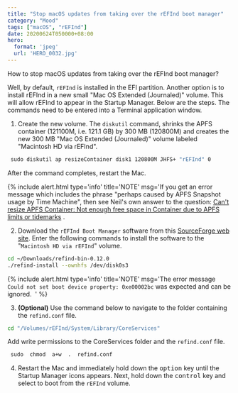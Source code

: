 ```yaml
---
title: "Stop macOS updates from taking over the rEFInd boot manager"
category: "Mood"
tags: ["macOS", "rEFInd"]
date: 20200624T050000+08:00
hero:
  format: 'jpeg'
  url: 'HERO_0032.jpg'
---
```

How to stop macOS updates from taking over the rEFInd boot manager?

Well, by default, `rEFInd` is installed in the EFI partition. Another option is to install rEFInd in a new small "Mac OS Extended (Journaled)" volume. This will allow rEFInd to appear in the Startup Manager.
Below are the steps. The commands need to be entered into a Terminal application window.

1. Create the new volume. The `diskutil` command, shrinks the APFS container (121100M, i.e. 121.1 GB) by 300 MB (120800M) and creates the new 300 MB "Mac OS Extended (Journaled)" volume labeled "Macintosh HD via rEFInd".

```sh
 sudo diskutil ap resizeContainer disk1 120800M JHFS+ "rEFInd" 0
```

After the command completes, restart the Mac.

{% include alert.html type='info' title='NOTE' msg='If you get an error message which includes the phrase "perhaps caused by APFS Snapshot usage by Time Machine", then see Neil's own answer to the question: <a href="https://apple.stackexchange.com/questions/321533/cant-resize-apfs-container-not-enough-free-space-in-container-due-to-apfs-limi">Can't resize APFS Container: Not enough free space in Container due to APFS limits or tidemarks</a> .

2. Download the `rEFInd Boot Manager` software from this [SourceForge web site](https://sourceforge.net/projects/refind/). Enter the following commands to install the software to the "`Macintosh HD via rEFInd`" volume. 

```sh
cd ~/Downloads/refind-bin-0.12.0
./refind-install --ownhfs /dev/disk0s3
```

{% include alert.html type='info' title='NOTE' msg='The error message <code>Could not set boot device property: 0xe00002bc</code> was expected and can be ignored.  ' %}

3. **(Optional)** Use the command below to navigate to the folder containing the `refind.conf` file. 

```sh
cd "/Volumes/rEFInd/System/Library/CoreServices"
```

Add write permissions to the CoreServices folder and the `refind.conf` file.

```sh
 sudo  chmod  a+w  .  refind.conf
```

4. Restart the Mac and immediately hold down the <kbd>option</kbd> key until the Startup Manager icons appears. Next, hold down the <kbd>control</kbd> key and select to boot from the `rEFInd` volume. 
